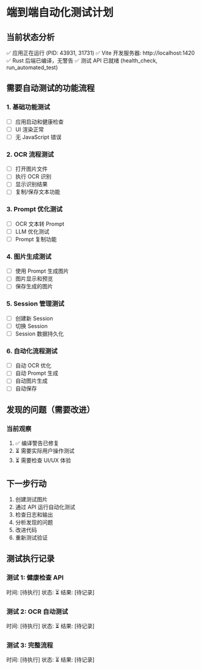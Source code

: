# 端到端自动化测试计划

## 当前状态分析

✅ 应用正在运行 (PID: 43931, 31731)
✅ Vite 开发服务器: http://localhost:1420
✅ Rust 后端已编译，无警告
✅ 测试 API 已就绪 (health_check, run_automated_test)

## 需要自动测试的功能流程

### 1. 基础功能测试
- [ ] 应用启动和健康检查
- [ ] UI 渲染正常
- [ ] 无 JavaScript 错误

### 2. OCR 流程测试
- [ ] 打开图片文件
- [ ] 执行 OCR 识别
- [ ] 显示识别结果
- [ ] 复制/保存文本功能

### 3. Prompt 优化测试
- [ ] OCR 文本转 Prompt
- [ ] LLM 优化测试
- [ ] Prompt 复制功能

### 4. 图片生成测试
- [ ] 使用 Prompt 生成图片
- [ ] 图片显示和预览
- [ ] 保存生成的图片

### 5. Session 管理测试
- [ ] 创建新 Session
- [ ] 切换 Session
- [ ] Session 数据持久化

### 6. 自动化流程测试
- [ ] 自动 OCR 优化
- [ ] 自动 Prompt 生成
- [ ] 自动图片生成
- [ ] 自动保存

## 发现的问题（需要改进）

### 当前观察
1. ✅ 编译警告已修复
2. ⏳ 需要实际用户操作测试
3. ⏳ 需要检查 UI/UX 体验

## 下一步行动

1. 创建测试图片
2. 通过 API 运行自动化测试
3. 检查日志和输出
4. 分析发现的问题
5. 改进代码
6. 重新测试验证

## 测试执行记录

### 测试 1: 健康检查 API
时间: [待执行]
状态: ⏳
结果: [待记录]

### 测试 2: OCR 自动测试
时间: [待执行]
状态: ⏳
结果: [待记录]

### 测试 3: 完整流程
时间: [待执行]
状态: ⏳
结果: [待记录]
